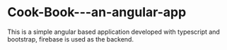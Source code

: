 # Cook-Book---an-angular-app
This is a simple angular based application developed with typescript and bootstrap, firebase is used as the backend.
